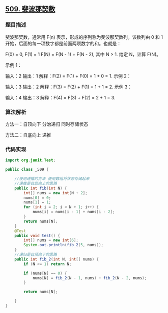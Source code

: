 ## [509. 斐波那契数](https://leetcode-cn.com/problems/fibonacci-number/)

### 题目描述

斐波那契数，通常用 F(n) 表示，形成的序列称为斐波那契数列。该数列由 0 和 1 开始，后面的每一项数字都是前面两项数字的和。也就是：

F(0) = 0,   F(1) = 1
F(N) = F(N - 1) + F(N - 2), 其中 N > 1.
给定 N，计算 F(N)。

示例 1：

输入：2
输出：1
解释：F(2) = F(1) + F(0) = 1 + 0 = 1.
示例 2：

输入：3
输出：2
解释：F(3) = F(2) + F(1) = 1 + 1 = 2.
示例 3：

输入：4
输出：3
解释：F(4) = F(3) + F(2) = 2 + 1 = 3.

### 算法解析

方法一：自顶向下 分治递归 同时存储状态

方法二：自底向上 递推

### 代码实现

```java
import org.junit.Test;

public class _509 {

    //使用递推的方法 使用数组将状态存储起来
    //递推是自底向上的思路
    public int fib(int N) {
        int[] nums = new int[N + 2];
        nums[0] = 0;
        nums[1] = 1;
        for (int i = 2; i < N + 1; i++) {
            nums[i] = nums[i - 1] + nums[i - 2];
        }
        return nums[N];
    }
    @Test
    public void test() {
        int[] nums = new int[6];
        System.out.println(fib_2(5, nums));
    }
    //递归是自顶向下的思路
    public int fib_2(int N, int[] nums) {
        if (N <= 1) return N;

        if (nums[N] == 0) {
            nums[N] = fib_2(N - 1, nums) + fib_2(N - 2, nums);
        }

        return nums[N];

    }
}

```

